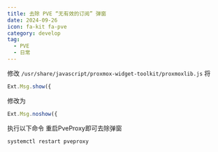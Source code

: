 ```yaml
---
title: 去除 PVE “无有效的订阅” 弹窗
date: 2024-09-26
icon: fa-kit fa-pve
category: develop
tag:
  - PVE
  - 日常
---
```

修改 ```/usr/share/javascript/proxmox-widget-toolkit/proxmoxlib.js``` 将
```js
Ext.Msg.show({
```
修改为
```js
Ext.Msg.noshow({
```
执行以下命令 重启PveProxy即可去除弹窗
```bash
systemctl restart pveproxy
```


